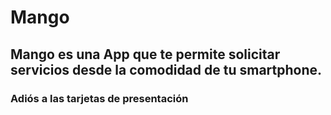 # Mango
## Mango es una App que te permite solicitar servicios desde la comodidad de tu smartphone. 
### Adiós a las tarjetas de presentación 
